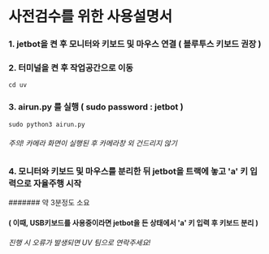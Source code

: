 # 사전검수를 위한 사용설명서

### 1. jetbot을 켠 후 모니터와 키보드 및 마우스 연결 ( 블루투스 키보드 권장 )


### 2. 터미널을 켠 후 작업공간으로 이동
```
cd uv
```
### 3. airun.py 를 실행 ( sudo password : jetbot )
```
sudo python3 airun.py
```
###### 주의! 카메라 화면이 실행된 후 카메라창 외 건드리지 않기 


### 4. 모니터와 키보드 및 마우스를 분리한 뒤 jetbot을 트랙에 놓고 'a' 키 입력으로 자율주행 시작

####### 약 3분정도 소요
        
        
#### ( 이때, USB키보드를 사용중이라면 jetbot을 든 상태에서 'a' 키 입력 후 키보드 분리 )

###### 진행 시 오류가 발생되면 UV 팀으로 연락주세요! 
